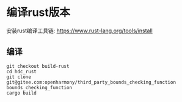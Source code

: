 # 编译rust版本

安装rust编译工具链: https://www.rust-lang.org/tools/install

## 编译

```
git checkout build-rust
cd hdc_rust
git clone git@gitee.com:openharmony/third_party_bounds_checking_function bounds_checking_function
cargo build
```